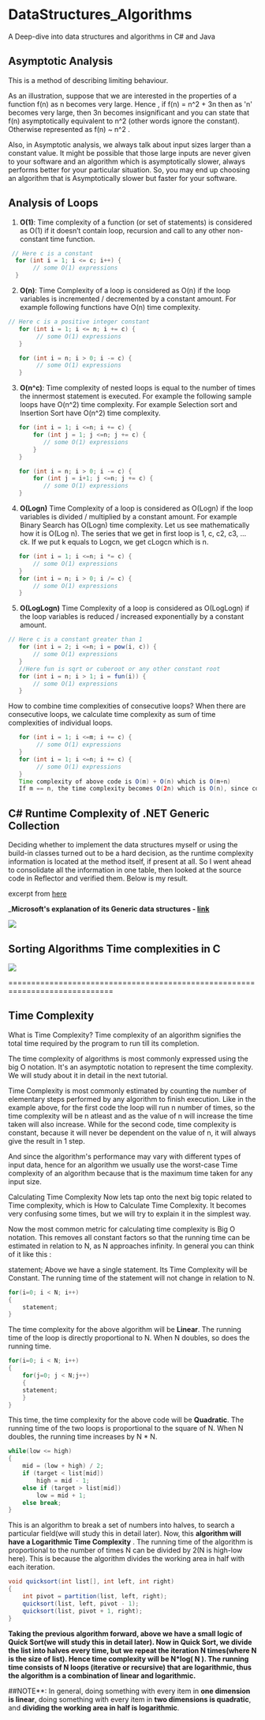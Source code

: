 # DataStructures_Algorithms

A Deep-dive into data structures and algorithms in C# and Java

## Asymptotic Analysis

This is a method of describing limiting behaviour.

As an illustration, suppose that we are interested in the properties of a function f(n) as n becomes very large. Hence , if f(n) = n^2 + 3n then as 'n' becomes very large, then 3n becomes insignificant and you can state that f(n) asymptotically equivalent to n^2 (other words ignore the constant). Otherwise represented as f(n) ~ n^2 .

Also, in Asymptotic analysis, we always talk about input sizes larger than a constant value. It might be possible that those large inputs are never given to your software and an algorithm which is asymptotically slower, always performs better for your particular situation. So, you may end up choosing an algorithm that is Asymptotically slower but faster for your software.

## Analysis of Loops

1. **O(1)**: Time complexity of a function (or set of statements) is considered as O(1) if it doesn’t contain loop, recursion and call to any other non-constant time function.

```java
 // Here c is a constant
  for (int i = 1; i <= c; i++) {
       // some O(1) expressions
  }
```

2. **O(n)**: Time Complexity of a loop is considered as O(n) if the loop variables is incremented / decremented by a constant amount. For example following functions have O(n) time complexity.

```java
// Here c is a positive integer constant
   for (int i = 1; i <= n; i += c) {
        // some O(1) expressions
   }

   for (int i = n; i > 0; i -= c) {
        // some O(1) expressions
   }
```

3. **O(n^c)**: Time complexity of nested loops is equal to the number of times the innermost statement is executed. For example the following sample loops have O(n^2) time complexity.
   For example Selection sort and Insertion Sort have O(n^2) time complexity.

```java
   for (int i = 1; i <=n; i += c) {
       for (int j = 1; j <=n; j += c) {
          // some O(1) expressions
       }
   }

   for (int i = n; i > 0; i -= c) {
       for (int j = i+1; j <=n; j += c) {
          // some O(1) expressions
   }
```

4. **O(Logn)** Time Complexity of a loop is considered as O(Logn) if the loop variables is divided / multiplied by a constant amount.
   For example Binary Search has O(Logn) time complexity. Let us see mathematically how it is O(Log n). The series that we get in first loop is 1, c, c2, c3, … ck. If we put k equals to Logcn, we get cLogcn which is n.

```java
   for (int i = 1; i <=n; i *= c) {
       // some O(1) expressions
   }
   for (int i = n; i > 0; i /= c) {
       // some O(1) expressions
   }
```

5. **O(LogLogn)** Time Complexity of a loop is considered as O(LogLogn) if the loop variables is reduced / increased exponentially by a constant amount.

```java
// Here c is a constant greater than 1
   for (int i = 2; i <=n; i = pow(i, c)) {
       // some O(1) expressions
   }
   //Here fun is sqrt or cuberoot or any other constant root
   for (int i = n; i > 1; i = fun(i)) {
       // some O(1) expressions
   }
```

How to combine time complexities of consecutive loops?
When there are consecutive loops, we calculate time complexity as sum of time complexities of individual loops.

```java
   for (int i = 1; i <=m; i += c) {
        // some O(1) expressions
   }
   for (int i = 1; i <=n; i += c) {
        // some O(1) expressions
   }
   Time complexity of above code is O(m) + O(n) which is O(m+n)
   If m == n, the time complexity becomes O(2n) which is O(n), since constants are ignored.
```

## C# Runtime Complexity of .NET Generic Collection

Deciding whether to implement the data structures myself or using the build-in classes turned out to be a hard decision, as the runtime complexity information is located at the method itself, if present at all. So I went ahead to consolidate all the information in one table, then looked at the source code in Reflector and verified them. Below is my result.

excerpt from [here](http://c-sharp-snippets.blogspot.com/2010/03/runtime-complexity-of-net-generic.html)

___Microsoft's explanation of its Generic data structures - [link](https://docs.microsoft.com/en-us/dotnet/standard/collections/)__

![](https://github.com/anandr781/DSA/blob/master/C%23_Collections.png)

## Sorting Algorithms Time complexities in C

![](https://github.com/anandr781/DSA/blob/master/Sorting%20Algorithm_TimeComplexity.png)


=============================================================================

## Time Complexity 

What is Time Complexity?
Time complexity of an algorithm signifies the total time required by the program to run till its completion.

The time complexity of algorithms is most commonly expressed using the big O notation. It's an asymptotic notation to represent the time complexity. We will study about it in detail in the next tutorial.

Time Complexity is most commonly estimated by counting the number of elementary steps performed by any algorithm to finish execution. Like in the example above, for the first code the loop will run n number of times, so the time complexity will be n atleast and as the value of n will increase the time taken will also increase. While for the second code, time complexity is constant, because it will never be dependent on the value of n, it will always give the result in 1 step.

And since the algorithm's performance may vary with different types of input data, hence for an algorithm we usually use the worst-case Time complexity of an algorithm because that is the maximum time taken for any input size.

Calculating Time Complexity
Now lets tap onto the next big topic related to Time complexity, which is How to Calculate Time Complexity. It becomes very confusing some times, but we will try to explain it in the simplest way.

Now the most common metric for calculating time complexity is Big O notation. This removes all constant factors so that the running time can be estimated in relation to N, as N approaches infinity. In general you can think of it like this :

statement;
Above we have a single statement. Its Time Complexity will be Constant. The running time of the statement will not change in relation to N.

```java
for(i=0; i < N; i++)
{
    statement;
}
```
The time complexity for the above algorithm will be __Linear__. The running time of the loop is directly proportional to N. When N doubles, so does the running time.

```java
for(i=0; i < N; i++) 
{
    for(j=0; j < N;j++)
    { 
    statement;
    }
}
```
This time, the time complexity for the above code will be __Quadratic__. The running time of the two loops is proportional to the square of N. When N doubles, the running time increases by N * N.

```java
while(low <= high) 
{
    mid = (low + high) / 2;
    if (target < list[mid])
        high = mid - 1;
    else if (target > list[mid])
        low = mid + 1;
    else break;
}
```
This is an algorithm to break a set of numbers into halves, to search a particular field(we will study this in detail later). Now, this __algorithm will have a Logarithmic Time Complexity__ . The running time of the algorithm is proportional to the number of times N can be divided by 2(N is high-low here). This is because the algorithm divides the working area in half with each iteration.

```java
void quicksort(int list[], int left, int right)
{
    int pivot = partition(list, left, right);
    quicksort(list, left, pivot - 1);
    quicksort(list, pivot + 1, right);
}

``` 
__Taking the previous algorithm forward, above we have a small logic of Quick Sort(we will study this in detail later). Now in Quick Sort, we divide the list into halves every time, but we repeat the iteration N times(where N is the size of list). Hence time complexity will be N*log( N ). The running time consists of N loops (iterative or recursive) that are logarithmic, thus the algorithm is a combination of linear and logarithmic.__

##NOTE**: In general, doing something with every item in __one dimension is linear__, doing something with every item in __two dimensions is quadratic__, and __dividing the working area in half is logarithmic__.
